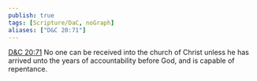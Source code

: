```yaml
---
publish: true
tags: [Scripture/DaC, noGraph]
aliases: ["D&C 20:71"]
---
```

[D&C 20:71](https://churchofjesuschrist.org/study/scriptures/dc-testament/dc/20?lang=eng&id=p71#p71) No one can be received into the church of Christ unless he has arrived unto the years of accountability before God, and is capable of repentance.
